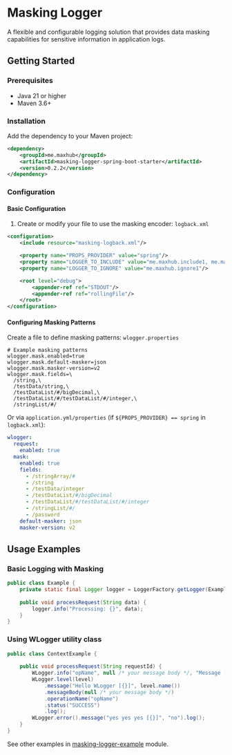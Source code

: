 # Masking Logger
A flexible and configurable logging solution that provides data masking capabilities for sensitive information in application logs.

## Getting Started
### Prerequisites
- Java 21 or higher
- Maven 3.6+

### Installation
Add the dependency to your Maven project:
``` xml
<dependency>
    <groupId>me.maxhub</groupId>
    <artifactId>masking-logger-spring-boot-starter</artifactId>
    <version>0.2.2</version>
</dependency>
```
### Configuration
#### Basic Configuration
1. Create or modify your file to use the masking encoder: `logback.xml`
```xml
<configuration>
    <include resource="masking-logback.xml"/>

    <property name="PROPS_PROVIDER" value="spring"/>
    <property name="LOGGER_TO_INCLUDE" value="me.maxhub.include1, me.maxhub"/>
    <property name="LOGGER_TO_IGNORE" value="me.maxhub.ignore1"/>

    <root level="debug">
        <appender-ref ref="STDOUT"/>
        <appender-ref ref="rollingFile"/>
    </root>
</configuration>
```
#### Configuring Masking Patterns
Create a file to define masking patterns: `wlogger.properties`
```properties
# Example masking patterns
wlogger.mask.enabled=true
wlogger.mask.default-masker=json
wlogger.mask.masker-version=v2
wlogger.mask.fields=\
  /string,\
  /testData/string,\
  /testDataList/#/bigDecimal,\
  /testDataList/#/testDataList/#/integer,\
  /stringList/#/
```

Or via `application.yml/properties` (if `${PROPS_PROVIDER} == spring` in `logback.xml`):
```yml
wlogger:
  request:
    enabled: true
  mask:
    enabled: true
    fields:
      - /stringArray/#
      - /string
      - /testData/integer
      - /testDataList/#/bigDecimal
      - /testDataList/#/testDataList/#/integer
      - /stringList/#/
      - /password
    default-masker: json
    masker-version: v2
```
## Usage Examples
### Basic Logging with Masking
```java
public class Example {
    private static final Logger logger = LoggerFactory.getLogger(Example.class);
    
    public void processRequest(String data) {
        logger.info("Processing: {}", data);
    }
}
```
### Using WLogger utility class
```java
public class ContextExample {
    
    public void processRequest(String requestId) {
        WLogger.info("opName", null /* your message body */, "Message [{}] [{}]", "TEST", Instant.now());
        WLogger.level(level)
            .message("Hello WLogger [{}]", level.name())
            .messageBody(null /* your message body */)
            .operationName("opName")
            .status("SUCCESS")
            .log();
        WLogger.error().message("yes yes yes [{}]", "no").log();
    }
}
```
See other examples in [masking-logger-example](masking-logger-example) module.
